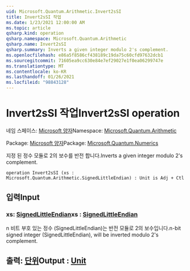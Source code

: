 ```yaml
---
uid: Microsoft.Quantum.Arithmetic.Invert2sSI
title: Invert2sSI 작업
ms.date: 1/23/2021 12:00:00 AM
ms.topic: article
qsharp.kind: operation
qsharp.namespace: Microsoft.Quantum.Arithmetic
qsharp.name: Invert2sSI
qsharp.summary: Inverts a given integer modulo 2's complement.
ms.openlocfilehash: e86a5f8586cf438189c19da75c60cfd97632dcb1
ms.sourcegitcommit: 71605ea9cc630e84e7ef29027e1f0ea06299747e
ms.translationtype: MT
ms.contentlocale: ko-KR
ms.lasthandoff: 01/26/2021
ms.locfileid: "98843128"
---
```

# <a name="invert2ssi-operation"></a><span data-ttu-id="e9e81-102">Invert2sSI 작업</span><span class="sxs-lookup"><span data-stu-id="e9e81-102">Invert2sSI operation</span></span>

<span data-ttu-id="e9e81-103">네임 스페이스: [Microsoft 양자](xref:Microsoft.Quantum.Arithmetic)</span><span class="sxs-lookup"><span data-stu-id="e9e81-103">Namespace: [Microsoft.Quantum.Arithmetic](xref:Microsoft.Quantum.Arithmetic)</span></span>

<span data-ttu-id="e9e81-104">Package: [Microsoft 양자](https://nuget.org/packages/Microsoft.Quantum.Numerics)</span><span class="sxs-lookup"><span data-stu-id="e9e81-104">Package: [Microsoft.Quantum.Numerics](https://nuget.org/packages/Microsoft.Quantum.Numerics)</span></span>


<span data-ttu-id="e9e81-105">지정 된 정수 모듈로 2의 보수를 반전 합니다.</span><span class="sxs-lookup"><span data-stu-id="e9e81-105">Inverts a given integer modulo 2's complement.</span></span>

```qsharp
operation Invert2sSI (xs : Microsoft.Quantum.Arithmetic.SignedLittleEndian) : Unit is Adj + Ctl
```


## <a name="input"></a><span data-ttu-id="e9e81-106">입력</span><span class="sxs-lookup"><span data-stu-id="e9e81-106">Input</span></span>

### <a name="xs--signedlittleendian"></a><span data-ttu-id="e9e81-107">xs: [SignedLittleEndian](xref:Microsoft.Quantum.Arithmetic.SignedLittleEndian)</span><span class="sxs-lookup"><span data-stu-id="e9e81-107">xs : [SignedLittleEndian](xref:Microsoft.Quantum.Arithmetic.SignedLittleEndian)</span></span>

<span data-ttu-id="e9e81-108">n 비트 부호 있는 정수 (SignedLittleEndian)는 반전 모듈로 2의 보수입니다.</span><span class="sxs-lookup"><span data-stu-id="e9e81-108">n-bit signed integer (SignedLittleEndian), will be inverted modulo 2's complement.</span></span>



## <a name="output--unit"></a><span data-ttu-id="e9e81-109">출력: [단위](xref:microsoft.quantum.lang-ref.unit)</span><span class="sxs-lookup"><span data-stu-id="e9e81-109">Output : [Unit](xref:microsoft.quantum.lang-ref.unit)</span></span>

